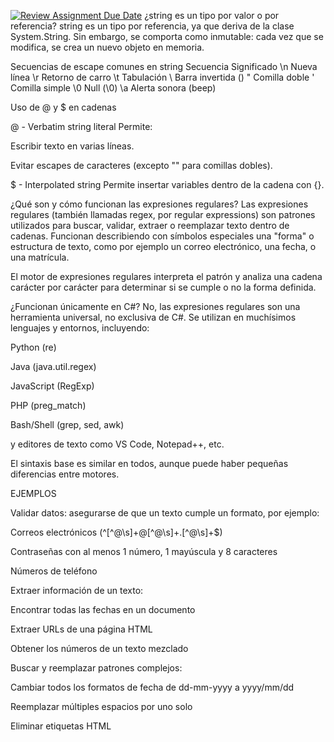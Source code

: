 [![Review Assignment Due Date](https://classroom.github.com/assets/deadline-readme-button-22041afd0340ce965d47ae6ef1cefeee28c7c493a6346c4f15d667ab976d596c.svg)](https://classroom.github.com/a/24pP-Pw_)
¿string es un tipo por valor o por referencia?
string es un tipo por referencia, ya que deriva de la clase System.String.
Sin embargo, se comporta como inmutable: cada vez que se modifica, se crea un nuevo objeto en memoria.

Secuencias de escape comunes en string
Secuencia	Significado
\n	Nueva línea
\r	Retorno de carro
\t	Tabulación
\\	Barra invertida (\)
\"	Comilla doble
\'	Comilla simple
\0	Null (\0)
\a	Alerta sonora (beep)

Uso de @ y $ en cadenas

@ - Verbatim string literal
Permite:

Escribir texto en varias líneas.

Evitar escapes de caracteres (excepto "" para comillas dobles).

$ - Interpolated string
Permite insertar variables dentro de la cadena con {}.


¿Qué son y cómo funcionan las expresiones regulares?
Las expresiones regulares (también llamadas regex, por regular expressions) son patrones utilizados para buscar, validar, extraer o reemplazar texto dentro de cadenas. Funcionan describiendo con símbolos especiales una "forma" o estructura de texto, como por ejemplo un correo electrónico, una fecha, o una matrícula.

El motor de expresiones regulares interpreta el patrón y analiza una cadena carácter por carácter para determinar si se cumple o no la forma definida.

¿Funcionan únicamente en C#?
No, las expresiones regulares son una herramienta universal, no exclusiva de C#. Se utilizan en muchísimos lenguajes y entornos, incluyendo:

Python (re)

Java (java.util.regex)

JavaScript (RegExp)

PHP (preg_match)

Bash/Shell (grep, sed, awk)

y editores de texto como VS Code, Notepad++, etc.

El sintaxis base es similar en todos, aunque puede haber pequeñas diferencias entre motores.

EJEMPLOS

Validar datos: asegurarse de que un texto cumple un formato, por ejemplo:

Correos electrónicos (^[^@\s]+@[^@\s]+\.[^@\s]+$)

Contraseñas con al menos 1 número, 1 mayúscula y 8 caracteres

Números de teléfono


Extraer información de un texto:

Encontrar todas las fechas en un documento

Extraer URLs de una página HTML

Obtener los números de un texto mezclado


Buscar y reemplazar patrones complejos:

Cambiar todos los formatos de fecha de dd-mm-yyyy a yyyy/mm/dd

Reemplazar múltiples espacios por uno solo

Eliminar etiquetas HTML